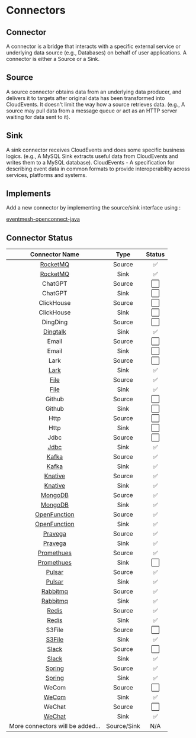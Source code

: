 # Connectors

## Connector 
A connector is a bridge that interacts with a specific external service or underlying data source (e.g., Databases) on behalf of user applications. A connector is either a Source or a Sink.

## Source
A source connector obtains data from an underlying data producer, and delivers it to targets after original data has been transformed into CloudEvents. It doesn't limit the way how a source retrieves data. (e.g., A source may pull data from a message queue or act as an HTTP server waiting for data sent to it).

## Sink 
A sink connector receives CloudEvents and does some specific business logics. (e.g., A MySQL Sink extracts useful data from CloudEvents and writes them to a MySQL database).
CloudEvents - A specification for describing event data in common formats to provide interoperability across services, platforms and systems.

## Implements
Add a new connector by implementing the source/sink interface using :

[eventmesh-openconnect-java](https://github.com/apache/eventmesh/tree/master/eventmesh-openconnect/eventmesh-openconnect-java)

## Connector Status


|                  Connector Name                  |    Type     | Status  |
|:------------------------------------------------:|:-----------:|:-------:|
|     [RocketMQ](eventmesh-connector-rocketmq)     |   Source    |    ✅    |
|     [RocketMQ](eventmesh-connector-rocketmq)     |    Sink     |    ✅    |
|                     ChatGPT                      |   Source    |    ⬜    |
|                     ChatGPT                      |    Sink     |    ⬜    |
|                    ClickHouse                    |   Source    |    ⬜    |
|                    ClickHouse                    |    Sink     |    ⬜    |
|                     DingDing                     |   Source    |    ⬜    |
|     [Dingtalk](eventmesh-connector-dingtalk)     |    Sink     |    ✅    |
|                      Email                       |   Source    |    ⬜    |
|                      Email                       |    Sink     |    ⬜    |
|                      Lark                        |   Source    |    ⬜    |
|         [Lark](eventmesh-connector-lark)         |    Sink     |    ✅    |
|         [File](eventmesh-connector-file)         |   Source    |    ✅    |
|         [File](eventmesh-connector-file)         |    Sink     |    ✅    |
|                      Github                      |   Source    |    ⬜    |
|                      Github                      |    Sink     |    ⬜    |
|                       Http                       |   Source    |    ⬜    |
|                       Http                       |    Sink     |    ⬜    |
|                       Jdbc                       |   Source    |    ⬜    |
|         [Jdbc](eventmesh-connector-jdbc)         |    Sink     |    ✅    |
|        [Kafka](eventmesh-connector-kafka)        |   Source    |    ✅    |
|        [Kafka](eventmesh-connector-kafka)        |    Sink     |    ✅    |
|      [Knative](eventmesh-connector-knative)      |   Source    |    ✅    |
|      [Knative](eventmesh-connector-knative)      |    Sink     |    ✅    |
|      [MongoDB](eventmesh-connector-mongodb)      |   Source    |    ✅    |
|      [MongoDB](eventmesh-connector-mongodb)      |    Sink     |    ✅    |
| [OpenFunction](eventmesh-connector-openfunction) |   Source    |    ✅    |
| [OpenFunction](eventmesh-connector-openfunction) |    Sink     |    ✅    |
|      [Pravega](eventmesh-connector-pravega)      |   Source    |    ✅    |
|      [Pravega](eventmesh-connector-pravega)      |    Sink     |    ✅    |
|   [Promethues](eventmesh-connector-prometheus)   |   Source    |    ✅    |
|   [Promethues](eventmesh-connector-prometheus)   |    Sink     |    ⬜    |
|       [Pulsar](eventmesh-connector-pulsar)       |   Source    |    ✅    |
|       [Pulsar](eventmesh-connector-pulsar)       |    Sink     |    ✅    |
|     [Rabbitmq](eventmesh-connector-rabbitmq)     |   Source    |    ✅    |
|     [Rabbitmq](eventmesh-connector-rabbitmq)     |    Sink     |    ✅    |
|        [Redis](eventmesh-connector-redis)        |   Source    |    ✅    |
|        [Redis](eventmesh-connector-redis)        |    Sink     |    ✅    |
|                      S3File                      |   Source    |    ⬜    |
|         [S3File](eventmesh-connector-s3)         |    Sink     |    ✅    |
|        [Slack](eventmesh-connector-slack)        |   Source    |    ⬜    |
|        [Slack](eventmesh-connector-slack)        |    Sink     |    ✅    |
|       [Spring](eventmesh-connector-spring)       |   Source    |    ✅    |
|       [Spring](eventmesh-connector-spring)       |    Sink     |    ✅    |
|                      WeCom                       |   Source    |    ⬜    |
|        [WeCom](eventmesh-connector-wecom)        |    Sink     |    ✅    |
|                      WeChat                      |   Source    |    ⬜    |
|       [WeChat](eventmesh-connector-wechat)       |    Sink     |    ✅    |
|         More connectors will be added...         | Source/Sink |   N/A   |